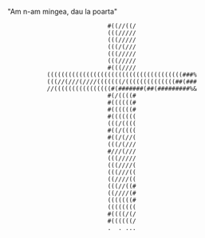 "Am n-am mingea, dau la poarta"

                                #((//((/                                    
                                (((/////                                    
                                (((/////                                    
                                (((/(///                                    
                                (((/////                                    
                                (((/////                                    
                                #(((////                                    
               ((((((((((((((((((((((((((((((((((((((###%                   
               (((//(///(////(((((((/((((((((((((((##(###                   
               //((((((((((((((((#(#######(##(#########%&                   
                                #(/((((#                                    
                                #((((((#                                    
                                #((((((#                                    
                                #(((((((                                    
                                (((/((((                                    
                                #((/((((                                    
                                #((/(//(                                    
                                (((/(///                                    
                                #///(///                                    
                                (((/////                                    
                                (((////(                                    
                                (((///((                                    
                                ((////((                                    
                                (((//((#                                    
                                ((////(#                                    
                                (((((((#                                    
                                ((((((((                                    
                                #((((/(/                                    
                                #((((((/                                    
                                .  . ...